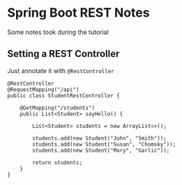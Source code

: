 # Spring Boot REST Notes

Some notes took during the tutorial

## Setting a REST Controller

Just annotate it with `@RestController`

```
@RestController
@RequestMapping("/api")
public class StudentRestController {

    @GetMapping("/students")
    public List<Student> sayHello() {

        List<Student> students = new ArrayList<>();

        students.add(new Student("John", "Smith"));
        students.add(new Student("Susan", "Chomsky"));
        students.add(new Student("Mary", "Garlic"));

        return students;
    }
}
```